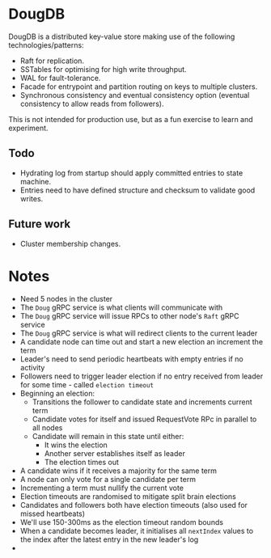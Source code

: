 # DougDB
DougDB is a distributed key-value store making use of the following technologies/patterns:
* Raft for replication.
* SSTables for optimising for high write throughput.
* WAL for fault-tolerance.
* Facade for entrypoint and partition routing on keys to multiple clusters.
* Synchronous consistency and eventual consistency option (eventual consistency to allow reads from followers).

This is not intended for production use, but as a fun exercise to learn and experiment.

## Todo
* Hydrating log from startup should apply committed entries to state machine.
* Entries need to have defined structure and checksum to validate good writes.

## Future work
* Cluster membership changes.

# Notes
* Need 5 nodes in the cluster
* The `Doug` gRPC service is what clients will communicate with
* The `Doug` gRPC service will issue RPCs to other node's `Raft` gRPC service
* The `Doug` gRPC service is what will redirect clients to the current leader
* A candidate node can time out and start a new election an increment the term
* Leader's need to send periodic heartbeats with empty entries if no activity
* Followers need to trigger leader election if no entry received from leader for some time - called `election timeout`
* Beginning an election: 
  * Transitions the follower to candidate state and increments current term
  * Candidate votes for itself and issued RequestVote RPc in parallel to all nodes
  * Candidate will remain in this state until either:
    * It wins the election
    * Another server establishes itself as leader
    * The election times out
* A candidate wins if it receives a majority for the same term
* A node can only vote for a single candidate per term
* Incrementing a term must nullify the current vote
* Election timeouts are randomised to mitigate split brain elections
* Candidates and followers both have election timeouts (also used for missed heartbeats)
* We'll use 150-300ms as the election timeout random bounds
* When a candidate becomes leader, it initialises all `nextIndex` values to the
index after the latest entry in the new leader's log
* 
